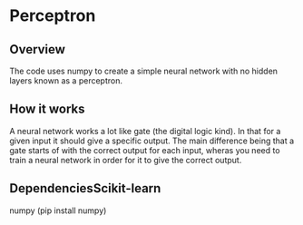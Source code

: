 # Perceptron

## Overview

The code uses numpy to create a simple neural network with no hidden layers known as a perceptron.

## How it works

A neural network works a lot like gate (the digital logic kind). In that for a given input it should give a specific output. The main difference being that a gate starts of with the correct output for each input, wheras you need to train a neural network in order for it to give the correct output.

## DependenciesScikit-learn 
numpy (pip install numpy)
